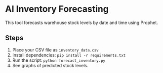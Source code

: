 # AI Inventory Forecasting
This tool forecasts warehouse stock levels by date and time using Prophet.

## Steps
1. Place your CSV file as `inventory_data.csv`
2. Install dependencies: `pip install -r requirements.txt`
3. Run the script: `python forecast_inventory.py`
4. See graphs of predicted stock levels.
